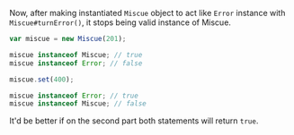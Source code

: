 Now, after making instantiated `Miscue` object to act like `Error` instance with `Miscue#turnError()`, it stops being valid instance of Miscue.

```js
var miscue = new Miscue(201);

miscue instanceof Miscue; // true
miscue instanceof Error; // false

miscue.set(400);

miscue instanceof Error; // true
miscue instanceof Miscue; // false
```

It'd be better if on the second part both statements will return `true`.
